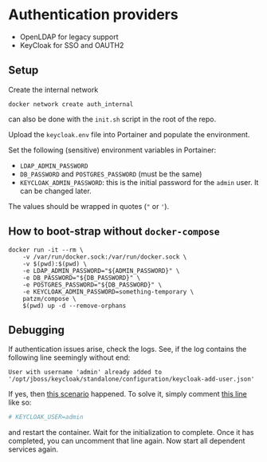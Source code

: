 # Authentication providers
- OpenLDAP for legacy support
- KeyCloak for SSO and OAUTH2

## Setup
Create the internal network
```shell
docker network create auth_internal
```
can also be done with the `init.sh` script in the root of the repo.

Upload the `keycloak.env` file into Portainer and populate the environment.

Set the following (sensitive) environment variables in Portainer:
- `LDAP_ADMIN_PASSWORD`
- `DB_PASSWORD` and `POSTGRES_PASSWORD` (must be the same)
- `KEYCLOAK_ADMIN_PASSWORD`: this is the initial password for the `admin` user. It can be changed later.

The values should be wrapped in quotes (`"` or `'`).

## How to boot-strap without `docker-compose`
```shell
docker run -it --rm \
    -v /var/run/docker.sock:/var/run/docker.sock \
    -v $(pwd):$(pwd) \
    -e LDAP_ADMIN_PASSWORD="${ADMIN_PASSWORD}" \
    -e DB_PASSWORD="${DB_PASSWORD}" \
    -e POSTGRES_PASSWORD="${DB_PASSWORD}" \
    -e KEYCLOAK_ADMIN_PASSWORD=something-temporary \
    patzm/compose \
    $(pwd) up -d --remove-orphans
```

## Debugging
If authentication issues arise, check the logs.
See, if the log contains the following line seemingly without end:
```
User with username 'admin' already added to '/opt/jboss/keycloak/standalone/configuration/keycloak-add-user.json'
```

If yes, then [this scenario](https://stackoverflow.com/a/60067870/3702319) happened.
To solve it, simply comment [this line](https://github.com/patzm/dockerfiles/blob/22f5841eecfc6365f4abc7ca28b531e927f75a34/auth/keycloak.env#L7) like so:
```INI
# KEYCLOAK_USER=admin
```
and restart the container.
Wait for the initialization to complete.
Once it has completed, you can uncomment that line again.
Now start all dependent services again.

